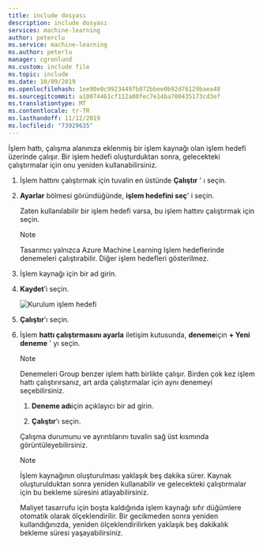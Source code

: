 ```yaml
---
title: include dosyası
description: include dosyası
services: machine-learning
author: peterclu
ms.service: machine-learning
ms.author: peterlu
manager: cgronlund
ms.custom: include file
ms.topic: include
ms.date: 10/09/2019
ms.openlocfilehash: 1ee90e0c99234497b072bbee0b92d76129baea48
ms.sourcegitcommit: a10074461cf112a00fec7e14ba700435173cd3ef
ms.translationtype: MT
ms.contentlocale: tr-TR
ms.lasthandoff: 11/12/2019
ms.locfileid: "73929635"
---
```

İşlem hattı, çalışma alanınıza eklenmiş bir işlem kaynağı olan işlem hedefi üzerinde çalışır. Bir işlem hedefi oluşturduktan sonra, gelecekteki çalıştırmalar için onu yeniden kullanabilirsiniz.

1. İşlem hattını çalıştırmak için tuvalin en üstünde **Çalıştır** ' ı seçin.

1. **Ayarlar** bölmesi göründüğünde, **işlem hedefini seç**' i seçin.

    Zaten kullanılabilir bir işlem hedefi varsa, bu işlem hattını çalıştırmak için seçin.

    > [!NOTE]
    > Tasarımcı yalnızca Azure Machine Learning Işlem hedeflerinde denemeleri çalıştırabilir. Diğer işlem hedefleri gösterilmez.

1. İşlem kaynağı için bir ad girin.

1. **Kaydet**’i seçin.

    ![Kurulum işlem hedefi](./media/aml-ui-create-training-compute/set-compute.png)

1. **Çalıştır**'ı seçin.

1. İşlem **hattı çalıştırmasını ayarla** iletişim kutusunda, **deneme**için **+ Yeni deneme** ' yı seçin.

    > [!NOTE]
    > Denemeleri Group benzer işlem hattı birlikte çalışır. Birden çok kez işlem hattı çalıştırırsanız, art arda çalıştırmalar için aynı denemeyi seçebilirsiniz.

    1. **Deneme adı**için açıklayıcı bir ad girin.

    1. **Çalıştır**'ı seçin.
    
    Çalışma durumunu ve ayrıntılarını tuvalin sağ üst kısmında görüntüleyebilirsiniz.

    > [!NOTE]
    > İşlem kaynağının oluşturulması yaklaşık beş dakika sürer. Kaynak oluşturulduktan sonra yeniden kullanabilir ve gelecekteki çalıştırmalar için bu bekleme süresini atlayabilirsiniz.
    >
    > Maliyet tasarrufu için boşta kaldığında işlem kaynağı sıfır düğümlere otomatik olarak ölçeklendirilir. Bir gecikmeden sonra yeniden kullandığınızda, yeniden ölçeklendirilirken yaklaşık beş dakikalık bekleme süresi yaşayabilirsiniz.
